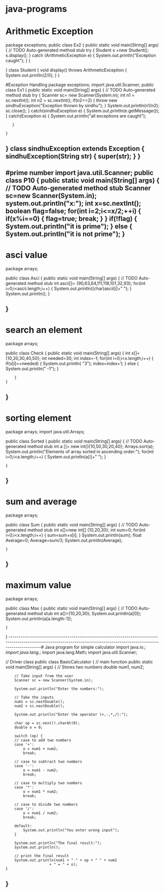 # java-programs
# Arithmetic Exception
package exceptions;
public class Ex2 {
public static void main(String[] args) {
		// TODO Auto-generated method stub
		try
		{
		Student s =new Student();
		 s.display();
		}
		catch (ArithmeticException e)
		{
			System.out.println("Exception caught");
		}
	}

}
class Student
{
	void display() throws ArithmeticException
	{
		System.out.println(2/0);
	}
}

#Exception Handling
package exceptions;
import java.util.Scanner;
public class Ex1 {
public static void main(String[] args) {
		// TODO Auto-generated method stub
	   try
	   {
       Scanner sc= new Scanner(System.in);
       int n1 = sc.nextInt();
       int n2 = sc.nextInt();
       if(n2==2) 
       {
    	   throw new sindhuException("Exception thrown by sindhu");
       }
       System.out.println(n1/n2);
       sc.close();
	   }
	   catch(sindhuException e) {
		   System.out.println(e.getMessage());
	   }
	   catch(Exception e) {
		   System.out.println("all exceptions are caught");
		   
	   }
	   
	}

}
class sindhuException extends Exception
{
	sindhuException(String str)
	{
		super(str);
	}
}
-----------------------------------------------------------------------------------------------------------------------------------------------------------------------------
#prime number
import java.util.Scanner;
public class P10 {
public static void main(String[] args) {
	// TODO Auto-generated method stub
	Scanner sc=new Scanner(System.in);
	system.out.println("x:");
	int x=sc.nextInt();
	boolean flag=false;
	for(int i=2;i<=x/2;++i)
	  {
		if(x%i==0) {
			flag=true;
			break;
		}
	 }
	if(!flag)
        {
		System.out.println("it is prime");
	}
	else
	{
		System.out.println("it is not prime");
	}
-----------------------------------------------------------------------------------------------------------------------------------------------------------------------------
 # asci value
 package arrays;

 public class Asci {
     public static void main(String[] args) {
		// TODO Auto-generated method stub
		int ascii[]= {90,63,64,111,118,101,32,93};
		for(int i=0;i<ascii.length;i++)
		{
			System.out.println((char)ascii[i]+" ");
		}
        System.out.println();
	}

}
-----------------------------------------------------------------------------------------------------------------------------------------------------------------------------
# search an element
package arrays;

public class Check {
	public static void main(String[] args)
	{
		int x[]= {10,20,30,40,50};
		int needed=30;
		int index=-1;
		for(int i=0;i<x.length;i++) {
			if(x[i]==needed)
			{
				System.out.println( "3");
				index=index+1;
			}
			else
			{
				System.out.println(" -1");
			}
			
		}
	}

}
-----------------------------------------------------------------------------------------------------------------------------------------------------------------------------
# sorting element
package arrays;
import java.util.Arrays;

public class Sorted {
public static void main(String[] args) {
		// TODO Auto-generated method stub
		int a []= new int[]{10,50,30,20,40};
		Arrays.sort(a);
		System.out.println("Elements of array sorted in ascending order:");
		for(int i=0;i<a.length;i++) {
			System.out.println(a[i]+" ");
		}
		

	}

}
-----------------------------------------------------------------------------------------------------------------------------------------------------------------------------
# sum and average
package arrays;

public class Sum {
public static void main(String[] args) {
		// TODO Auto-generated method stub
		int x[]=new int[] {10,20,30};
		int sum=0;
		for(int i=0;i<x.length;i++) {
			sum=sum+x[i];
		}
		System.out.println(sum);
		float Average=0;
		Average=sum/3;
		System.out.println(Average);

	}

}
-----------------------------------------------------------------------------------------------------------------------------------------------------------------------------
# maximum value
package arrays;

public class Max {
public static void main(String[] args) {
		// TODO Auto-generated method stub
		int a[]={10,20,30};
		System.out.println(a[0]);
		System.out.println(a[a.length-1]);
		

	}

}
----------------------------------------------------------------------------------------------------------------------------------------------------------------------------# Java program for simple calculator
import java.io.*;
import java.lang.*;
import java.lang.Math;
import java.util.Scanner;

// Driver class
public class BasicCalculator {
	// main function
	public static void main(String[] args)
	{
		// Stores two numbers
		double num1, num2;

		// Take input from the user
		Scanner sc = new Scanner(System.in);

		System.out.println("Enter the numbers:");

		// Take the inputs
		num1 = sc.nextDouble();
		num2 = sc.nextDouble();

		System.out.println("Enter the operator (+,-,*,/):");

		char op = sc.next().charAt(0);
		double o = 0;

		switch (op) {
		// case to add two numbers
		case '+':
			o = num1 + num2;
			break;

		// case to subtract two numbers
		case '-':
			o = num1 - num2;
			break;

		// case to multiply two numbers
		case '*':
			o = num1 * num2;
			break;

		// case to divide two numbers
		case '/':
			o = num1 / num2;
			break;

		default:
			System.out.println("You enter wrong input");
		}

		System.out.println("The final result:");
		System.out.println();

		// print the final result
		System.out.println(num1 + " " + op + " " + num2
						+ " = " + o);
	}
}
-----------------------------------------------------------------------------------------------------------------------------------------------------------------------------

